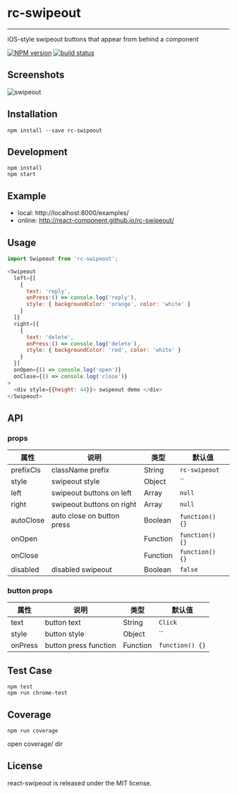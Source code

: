 # rc-swipeout
---

iOS-style swipeout buttons that appear from behind a component

[![NPM version][npm-image]][npm-url]
[![build status][travis-image]][travis-url]

[npm-image]: http://img.shields.io/npm/v/rc-swipeout.svg?style=flat-square
[npm-url]: http://npmjs.org/package/rc-swipeout
[travis-image]: https://img.shields.io/travis/react-component/rc-swipeout.svg?style=flat-square
[travis-url]: https://travis-ci.org/react-component/rc-swipeout

## Screenshots

![swipeout](http://silentcloud.github.io/upload/swipeout.gif)

## Installation

`npm install --save rc-swipeout`

## Development

```
npm install
npm start
```

## Example

- local: http://localhost:8000/examples/
- online: http://react-component.github.io/rc-swipeout/

## Usage

```js
import Swipeout from 'rc-swipeout';

<Swipeout 
  left={[
    {
      text: 'reply',
      onPress:() => console.log('reply'),
      style: { backgroundColor: 'orange', color: 'white' }
    }
  ]} 
  right=[{
    {
      text: 'delete',
      onPress:() => console.log('delete'),
      style: { backgroundColor: 'red', color: 'white' }
    }
  }] 
  onOpen={() => console.log('open')}
  onClose={() => console.log('close')}
>
  <div style={{height: 44}}> swipeout demo </div>
</Swipeout>

```

## API

### props

| 属性        | 说明                   | 类型   | 默认值     |
|-------------|------------------------|--------|------------|
| prefixCls       | className prefix     | String | `rc-swipeout` |
| style       | swipeout style      | Object | `` |
| left       | swipeout buttons on left      | Array | `null` |
| right       | swipeout buttons on right      | Array | `null` |
| autoClose       | auto close on button press   | Boolean | `function() {}` |
| onOpen       |       | Function | `function() {}` |
| onClose       |       | Function | `function() {}` |
| disabled       |   disabled swipeout    | Boolean | `false` |

### button props

| 属性        | 说明                   | 类型   | 默认值     |
|-------------|------------------------|--------|------------|
| text       | button text     | String | `Click` |
| style       | button style     | Object | `` |
| onPress       | button press function      | Function | `function() {}` |

## Test Case

```
npm test
npm run chrome-test
```

## Coverage

```
npm run coverage
```

open coverage/ dir

## License

react-swipeout is released under the MIT license.
